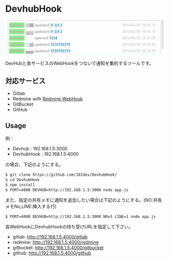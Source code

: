 DevhubHook
==========

![image](https://raw.githubusercontent.com/181dev/DevhubHook/master/readme.jpg)


DevHubと各サービスのWebHookをつないで通知を集約するツールです。



対応サービス
----------

 * Gitlab
 * Redmine with [Redmine WebHook](https://github.com/suer/redmine_webhook)
 * GitBucket
 * GitHub

Usage
----


例：
 * Devhub : 192.168.1.5:3000
 * DevhubHook : 192.168.1.5:4000

の場合、下記のようにする。

```
$ git clone https://github.com/181dev/DevhubHook/
$ cd DevhubHook
$ npm install
$ PORT=4000 DEVHUB=http://192.168.1.5:3000 node app.js
```

また、指定の共有メモに通知を追加したい場合は下記のようにする。(NO:共有メモNo,LINE:挿入する行)

```
$ PORT=4000 DEVHUB=http://192.168.1.5:3000 NO=5 LINE=1 node app.js
```

各WebHookにDevhubHookの待ち受けURLを指定して下さい。
 * gitlab: http://192.168.1.5:4000/gitlab
 * redmine: http://192.168.1.5:4000/redmine
 * gitbucket: http://192.168.1.5:4000/gitbucket
 * github: http://192.168.1.5:4000/github

